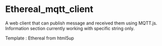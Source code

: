 # Ethereal_mqtt_client
A web client that can publish message and received them using MQTT.js.
Information section currently working with specific string only.

Template : Ethereal from html5up